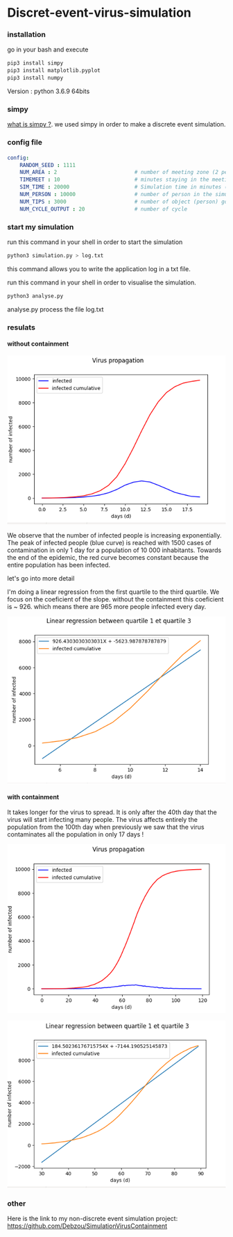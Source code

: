 # Discret-event-virus-simulation

### installation 

go in your bash and execute
```bash
pip3 install simpy
pip3 install matplotlib.pyplot
pip3 install numpy
```
Version : python 3.6.9 64bits

### simpy 

[what is simpy ?](https://simpy.readthedocs.io/en/latest/simpy_intro/index.html).
we used simpy in order to make a discrete event simulation. 

### config file

```yaml
config:
    RANDOM_SEED : 1111
    NUM_AREA : 2                         # number of meeting zone (2 persons can be enter is this zone)
    TIMEMEET : 10                        # minutes staying in the meeting zone
    SIM_TIME : 20000                     # Simulation time in minutes (in one cycle)
    NUM_PERSON : 10000                   # number of person in the simulation
    NUM_TIPS : 3000                      # number of object (person) go in meeting zone (in one cycle)
    NUM_CYCLE_OUTPUT : 20                # number of cycle
```

### start my simulation
run this command in your shell in order to start the simulation
```bash
python3 simulation.py > log.txt 
```
this command allows you to write the application log in a txt file.

run this command in your shell in order to visualise the simulation.
```bash
python3 analyse.py 
```
analyse.py process the file log.txt

### resulats

#### without containment 

![Image](screen.png)


We observe that the number of infected people is increasing exponentially. The peak of infected people (blue curve) is reached with 1500 cases of contamination in only 1 day for a population of 10 000 inhabitants. 
Towards the end of the epidemic, the red curve becomes constant because the entire population has been infected. 

let's go into more detail

I'm doing a linear regression from the first quartile to the third quartile. We focus on the coeficient of the slope. without the containment this coeficient is ~ 926. which means there are 965 more people infected every day.

![Image](screen2.png)


#### with containment 

It takes longer for the virus to spread. It is only after the 40th day that the virus will start infecting many people.  The virus affects entirely the population from the 100th day when previously we saw that the virus contaminates all the population in only 17 days !

![Image](screen3.png)



![Image](screen4.png)

### other
Here is the link to my non-discrete event simulation project: https://github.com/Debzou/SimulationVirusContainment

